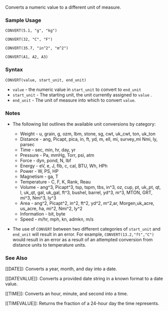 Converts a numeric value to a different unit of measure.

### Sample Usage

`CONVERT(5.1, "g", "kg")`

`CONVERT(32, "C", "F")`

`CONVERT(35.7, "in^2", "m^2")`

`CONVERT(A1, A2, A3)`

### Syntax

`CONVERT(value, start_unit, end_unit)`

* `value` - the numeric value in `start_unit` to convert to `end_unit`
* `start_unit` - The starting unit, the unit currently assigned to `value` .
* `end_unit` - The unit of measure into which to convert `value`.

### Notes

* The following list outlines the available unit conversions by category:

  + Weight - u, grain, g, ozm, lbm, stone, sg, cwt, uk\_cwt, ton, uk\_ton
  + Distance - ang, Picapt, pica, in, ft, yd, m, ell, mi, survey\_mi Nmi, ly, parsec
  + Time - sec, min, hr, day, yr
  + Pressure - Pa, mmHg, Torr, psi, atm
  + Force - dyn, pond, N, lbf
  + Energy - eV, e, J, flb, c, cal, BTU, Wh, HPh
  + Power - W, PS, HP
  + Magnetism - ga, T
  + Temperature - C, F, K, Rank, Reau
  + Volume - ang^3, Picapt^3, tsp, tspm, tbs, in^3, oz, cup, pt, uk\_pt, qt, l, uk\_qt, gal, uk\_gal, ft^3, bushel, barrel, yd^3, m^3, MTON, GRT, mi^3, Nmi^3, ly^3
  + Area - ang^2, Picapt^2, in^2, ft^2, yd^2, m^2,ar, Morgen,uk\_acre, us\_acre, ha, mi^2, Nmi^2, ly^2
  + Information - bit, byte
  + Speed - m/hr, mph, kn, admkn, m/s
* The use of `CONVERT` between two different categories of `start_unit` and  `end_unit` will result in an error. For example, `CONVERT(13.2,"ft","C")` would result in an error as a result of an attempted conversion from distance units to temperature units.

### See Also

[[DATE]]: Converts a year, month, and day into a date.

[[DATEVALUE]]: Converts a provided date string in a known format to a date value.

[[TIME]]: Converts an hour, minute, and second into a time.

[[TIMEVALUE]]: Returns the fraction of a 24-hour day the time represents.

